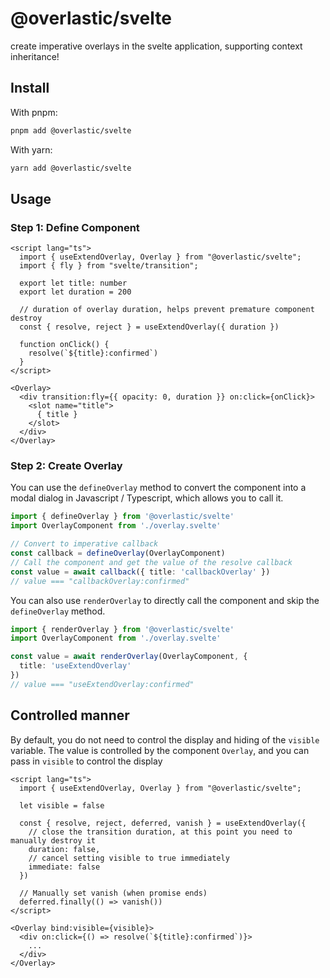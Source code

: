 # @overlastic/svelte

create imperative overlays in the svelte application, supporting context inheritance!

## Install

With pnpm:
```sh
pnpm add @overlastic/svelte
```

With yarn:
```sh
yarn add @overlastic/svelte
```

## Usage

### Step 1: Define Component

```svelte
<script lang="ts">
  import { useExtendOverlay, Overlay } from "@overlastic/svelte";
  import { fly } from "svelte/transition";

  export let title: number
  export let duration = 200

  // duration of overlay duration, helps prevent premature component destroy
  const { resolve, reject } = useExtendOverlay({ duration })

  function onClick() {
    resolve(`${title}:confirmed`)
  }
</script>

<Overlay>
  <div transition:fly={{ opacity: 0, duration }} on:click={onClick}>
    <slot name="title">
      { title }
    </slot>
  </div>
</Overlay>
```

### Step 2: Create Overlay

You can use the `defineOverlay` method to convert the component into a modal dialog in Javascript / Typescript, which allows you to call it.

```ts
import { defineOverlay } from '@overlastic/svelte'
import OverlayComponent from './overlay.svelte'

// Convert to imperative callback
const callback = defineOverlay(OverlayComponent)
// Call the component and get the value of the resolve callback
const value = await callback({ title: 'callbackOverlay' })
// value === "callbackOverlay:confirmed"
```

You can also use `renderOverlay` to directly call the component and skip the `defineOverlay` method.

```ts
import { renderOverlay } from '@overlastic/svelte'
import OverlayComponent from './overlay.svelte'

const value = await renderOverlay(OverlayComponent, {
  title: 'useExtendOverlay'
})
// value === "useExtendOverlay:confirmed"
```

## Controlled manner

By default, you do not need to control the display and hiding of the `visible` variable. The value is controlled by the component `Overlay`, and you can pass in `visible` to control the display

```svelte
<script lang="ts">
  import { useExtendOverlay, Overlay } from "@overlastic/svelte";

  let visible = false

  const { resolve, reject, deferred, vanish } = useExtendOverlay({
    // close the transition duration, at this point you need to manually destroy it
    duration: false,
    // cancel setting visible to true immediately
    immediate: false
  })

  // Manually set vanish (when promise ends)
  deferred.finally(() => vanish())
</script>

<Overlay bind:visible={visible}>
  <div on:click={() => resolve(`${title}:confirmed`)}>
    ...
  </div>
</Overlay>
```
